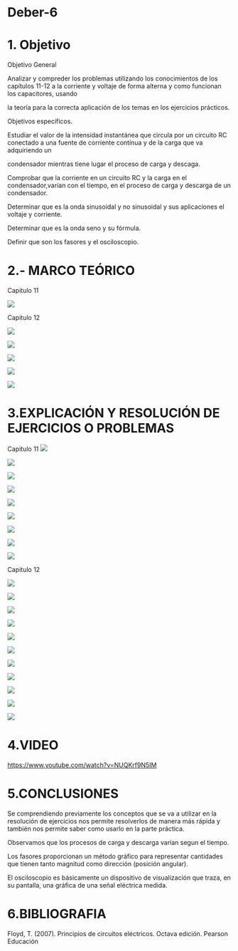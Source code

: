# Deber-6

# 1. Objetivo

Objetivo General

Analizar y compreder los problemas utilizando los conocimientos de los capítulos 11-12 a la corriente y voltaje de forma alterna y como funcionan los capacitores, usando

la teoría para la correcta aplicación de los temas en los ejercicios prácticos.

 Objetivos específicos.

Estudiar el valor de la intensidad instantánea que circula por un circuito RC conectado a una fuente de corriente contínua y de la carga que va adquiriendo un 

condensador mientras tiene lugar el proceso de carga y descaga.

Comprobar que la corriente en un circuito RC y la carga en el condensador,varían con el tiempo, en el proceso de carga y descarga de un condensador.

Determinar que es la onda sinusoidal y no sinusoidal y sus aplicaciones el voltaje y corriente.

Determinar que es la onda seno y su fórmula.

Definir que son los fasores y el osciloscopio.

# 2.- MARCO TEÓRICO

Capitulo 11

![](https://github.com/arielguano/Deber-6/blob/main/cap%2011.png)


Capitulo 12

![](https://github.com/arielguano/Deber-6/blob/main/capacitancia.jpg)

![](https://github.com/arielguano/Deber-6/blob/main/capacitores%202.png)

![](https://github.com/arielguano/Deber-6/blob/main/capacitores%202%20Parcial-1.png)

![](https://github.com/arielguano/Deber-6/blob/main/capacitores%202%20Parcial-2.png)

![](https://github.com/arielguano/Deber-6/blob/main/capacitores%202%20Parcial-3.png)

# 3.EXPLICACIÓN Y RESOLUCIÓN DE EJERCICIOS O PROBLEMAS

Capitulo 11
![](https://github.com/arielguano/Deber-6/blob/main/DEBER%20%236-01.png)

![](https://github.com/arielguano/Deber-6/blob/main/DEBER%20%236-02.png)

![](https://github.com/arielguano/Deber-6/blob/main/DEBER%20%236-03.png)

![](https://github.com/arielguano/Deber-6/blob/main/DEBER%20%236-04.png)

![](https://github.com/arielguano/Deber-6/blob/main/DEBER%20%236-05.png)

![](https://github.com/arielguano/Deber-6/blob/main/DEBER%20%236-06.png)

![](https://github.com/arielguano/Deber-6/blob/main/DEBER%20%236-07.png)

![](https://github.com/arielguano/Deber-6/blob/main/DEBER%20%236-08.png)

![](https://github.com/arielguano/Deber-6/blob/main/DEBER%20%236-09.png)

Capitulo 12

![](https://github.com/arielguano/Deber-6/blob/main/Deber%206.1-01.png)

![](https://github.com/arielguano/Deber-6/blob/main/Deber%206.1-02.png)

![](https://github.com/arielguano/Deber-6/blob/main/Deber%206.1-03.png)

![](https://github.com/arielguano/Deber-6/blob/main/Deber%206.1-04.png)

![](https://github.com/arielguano/Deber-6/blob/main/Deber%206.1-05.png)

![](https://github.com/arielguano/Deber-6/blob/main/Deber%206.1-06.png)

![](https://github.com/arielguano/Deber-6/blob/main/Deber%206.1-07.png)

![](https://github.com/arielguano/Deber-6/blob/main/Deber%206.1-08.png)

![](https://github.com/arielguano/Deber-6/blob/main/Deber%206.1-09.png)

![](https://github.com/arielguano/Deber-6/blob/main/Deber%206.1-10.png)

![](https://github.com/arielguano/Deber-6/blob/main/Deber%206.1-11.png)

# 4.VIDEO

https://www.youtube.com/watch?v=NUQKrf9N5IM

# 5.CONCLUSIONES

Se comprendiendo previamente los conceptos que se va a utilizar en la resolución de ejercicios nos permite resolverlos de manera más rápida y también nos permite saber como usarlo en la parte práctica.

Observamos que los procesos de carga y descarga varían segun el tiempo.

Los fasores proporcionan un método gráfico para representar cantidades que tienen tanto magnitud como dirección (posición angular).

El osciloscopio es básicamente un dispositivo de visualización que traza, en su pantalla, una gráfica de una señal eléctrica medida.

# 6.BIBLIOGRAFIA

Floyd, T. (2007). Principios de circuitos eléctricos. Octava edición. Pearson Educación
